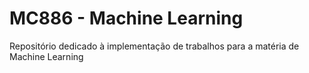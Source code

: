 # MC886 - Machine Learning

Repositório dedicado à implementação de trabalhos para a matéria de Machine Learning
